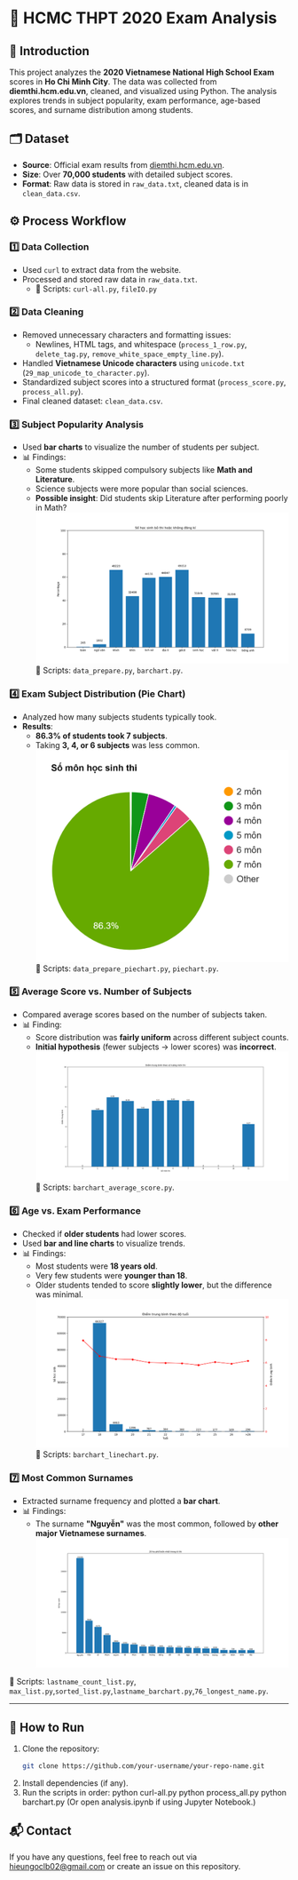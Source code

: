 # 🏫 HCMC THPT 2020 Exam Analysis  

## 📌 Introduction  
This project analyzes the **2020 Vietnamese National High School Exam** scores in **Ho Chi Minh City**. The data was collected from **diemthi.hcm.edu.vn**, cleaned, and visualized using Python. The analysis explores trends in subject popularity, exam performance, age-based scores, and surname distribution among students.  

## 🗂 Dataset  
- **Source**: Official exam results from [diemthi.hcm.edu.vn](https://diemthi.hcm.edu.vn).  
- **Size**: Over **70,000 students** with detailed subject scores.  
- **Format**: Raw data is stored in `raw_data.txt`, cleaned data is in `clean_data.csv`.  

## ⚙️ Process Workflow  
### **1️⃣ Data Collection**  
- Used `curl` to extract data from the website.  
- Processed and stored raw data in `raw_data.txt`.  
  - 📂 Scripts: `curl-all.py`, `fileIO.py`  

### **2️⃣ Data Cleaning**  
- Removed unnecessary characters and formatting issues:  
  - Newlines, HTML tags, and whitespace (`process_1_row.py`, `delete_tag.py`, `remove_white_space_empty_line.py`).  
- Handled **Vietnamese Unicode characters** using `unicode.txt` (`29_map_unicode_to_character.py`).  
- Standardized subject scores into a structured format (`process_score.py`, `process_all.py`).  
- Final cleaned dataset: `clean_data.csv`.  

### **3️⃣ Subject Popularity Analysis**  
- Used **bar charts** to visualize the number of students per subject.  
- 📊 Findings:  
  - Some students skipped compulsory subjects like **Math and Literature**.  
  - Science subjects were more popular than social sciences.  
  - **Possible insight**: Did students skip Literature after performing poorly in Math?  
  ![Barchart Analysis](121678478_175717860810107_3047492086588150048_n.png)
  📂 Scripts: `data_prepare.py`, `barchart.py`.  

### **4️⃣ Exam Subject Distribution (Pie Chart)**  
- Analyzed how many subjects students typically took.  
- **Results**:  
  - **86.3% of students took 7 subjects**.  
  - Taking **3, 4, or 6 subjects** was less common.  
  ![Piechart Analysis](122024918_175740290807864_3983596706983439364_n.png)
  📂 Scripts: `data_prepare_piechart.py`, `piechart.py`.  

### **5️⃣ Average Score vs. Number of Subjects**  
- Compared average scores based on the number of subjects taken.  
- 📊 Finding:  
  - Score distribution was **fairly uniform** across different subject counts.  
  - **Initial hypothesis** (fewer subjects → lower scores) was **incorrect**.  
  ![Chart Analysis](122174108_175742290807664_5641828690998021824_n.png
)
  📂 Scripts: `barchart_average_score.py`.  

### **6️⃣ Age vs. Exam Performance**  
- Checked if **older students** had lower scores.  
- Used **bar and line charts** to visualize trends.  
- 📊 Findings:  
  - Most students were **18 years old**.  
  - Very few students were **younger than 18**.  
  - Older students tended to score **slightly lower**, but the difference was minimal.  
  ![Chart Analysis](122246293_175872160794677_2719925073073678596_n.png)
  📂 Scripts: `barchart_linechart.py`.  

### **7️⃣ Most Common Surnames**  
- Extracted surname frequency and plotted a **bar chart**.  
- 📊 Findings:  
  - The surname **"Nguyễn"** was the most common, followed by **other major Vietnamese surnames**.  
![Barchart Analysis](122002018_175686414146585_3500961083538438695_n.png
)

📂 Scripts: `lastname_count_list.py`, `max_list.py`,`sorted_list.py`,`lastname_barchart.py`,`76_longest_name.py`.  

---

## 🚀 How to Run  
1. Clone the repository:  
   ```bash
   git clone https://github.com/your-username/your-repo-name.git
2. Install dependencies (if any).
3. Run the scripts in order:
   python curl-all.py
   python process_all.py
   python barchart.py
(Or open analysis.ipynb if using Jupyter Notebook.)
## 📬 Contact
If you have any questions, feel free to reach out via [hieungoclb02@gmail.com](https://github.com/hieungoclb02) or create an issue on this repository.
